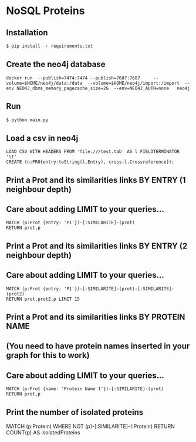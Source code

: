 # NoSQL Proteins

## Installation

```bash
$ pip install -r requirements.txt
```

## Create the neo4j database
```shell
docker run 	--publish=7474:7474 --publish=7687:7687 	--volume=$HOME/neo4j/data:/data  --volume=$HOME/neo4j/import:/import  --env NEO4J_dbms_memory_pagecache_size=2G  --env=NEO4J_AUTH=none   neo4j
```

## Run

```bash
$ python main.py
```

## Load a csv in neo4j

```neo4j
LOAD CSV WITH HEADERS FROM 'file:///test.tab' AS l FIELDTERMINATOR '\t'
CREATE (n:PRO{entry:toString(l.Entry), cross:l.Crossreference});
```

## Print a Prot and its similarities links BY ENTRY (1 neighbour depth)
## Care about adding LIMIT to your queries...

```neo4j
MATCH (p:Prot {entry: 'P1'})-[:SIMILARITE]-(prot)
RETURN prot,p
```

## Print a Prot and its similarities links BY ENTRY (2 neighbour depth)
## Care about adding LIMIT to your queries...

```neo4j
MATCH (p:Prot {entry: 'P1'})-[:SIMILARITE]-(prot)-[:SIMILARITE]-(prot2)
RETURN prot,prot2,p LIMIT 15
```

## Print a Prot and its similarities links BY PROTEIN NAME
## (You need to have protein names inserted in your graph for this to work)
## Care about adding LIMIT to your queries...

```neo4j
MATCH (p:Prot {name: 'Protein Name 1'})-[:SIMILARITE]-(prot)
RETURN prot,p
```

## Print the number of isolated proteins

MATCH (p:Protein)
WHERE NOT (p)-[:SIMILARITE]-(:Protein)
RETURN COUNT(p) AS isolatedProteins